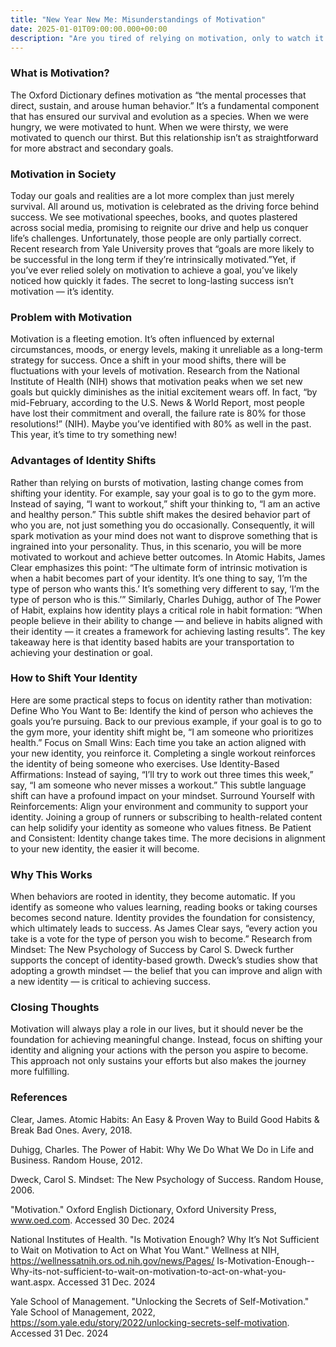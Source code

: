 ```yaml
---
title: "New Year New Me: Misunderstandings of Motivation"
date: 2025-01-01T09:00:00.000+00:00
description: "Are you tired of relying on motivation, only to watch it fade away before you reach your goals? This blog dives into why motivation alone isn't enough to achieve lasting change and introduces a more sustainable approach: identity shifts. Learn how shifting your self-perception can transform your habits, make positive behaviors automatic, and set you up for long-term success. Backed by insights from bestselling books like Atomic Habits and The Power of Habit and supported by research from Yale and the NIH, this post will show you how to align your actions with who you want to become. Ready to make this year different? Click the title to begin your journey!"
---
```

### **What is Motivation?**
The Oxford Dictionary defines motivation as “the mental processes that direct, sustain, and arouse human behavior.” It’s a fundamental component that has ensured our survival and evolution as a species. When we were hungry, we were motivated to hunt. When we were thirsty, we were motivated to quench our thirst. But this relationship isn’t as straightforward for more abstract and secondary goals.

### **Motivation in Society**
Today our goals and realities are a lot more complex than just merely survival. All around us, motivation is celebrated as the driving force behind success. We see motivational speeches, books, and quotes plastered across social media, promising to reignite our drive and help us conquer life’s challenges. Unfortunately, those people are only partially correct. Recent research from Yale University proves that “goals are more likely to be successful in the long term if they’re intrinsically motivated.”Yet, if you’ve ever relied solely on motivation to achieve a goal, you’ve likely noticed how quickly it fades. The secret to long-lasting success isn’t motivation — it’s identity.

### **Problem with Motivation**
Motivation is a fleeting emotion. It’s often influenced by external circumstances, moods, or energy levels, making it unreliable as a long-term strategy for success. Once a shift in your mood shifts, there will be fluctuations with your levels of motivation. Research from the National Institute of Health (NIH) shows that motivation peaks when we set new goals but quickly diminishes as the initial excitement wears off. In fact, “by mid-February, according to the U.S. News & World Report, most people have lost their commitment and overall, the failure rate is 80% for those resolutions!” (NIH). Maybe you’ve identified with 80% as well in the past. This year, it’s time to try something new!

### **Advantages of Identity Shifts**
Rather than relying on bursts of motivation, lasting change comes from shifting your identity. For example, say your goal is to go to the gym more. Instead of saying, “I want to workout,” shift your thinking to, “I am an active and healthy person.” This subtle shift makes the desired behavior part of who you are, not just something you do occasionally. Consequently, it will spark motivation as your mind does not want to disprove something that is ingrained into your personality. Thus, in this scenario, you will be more motivated to workout and achieve better outcomes. In Atomic Habits, James Clear emphasizes this point: “The ultimate form of intrinsic motivation is when a habit becomes part of your identity. It’s one thing to say, ‘I’m the type of person who wants this.’ It’s something very different to say, ‘I’m the type of person who is this.’” Similarly, Charles Duhigg, author of The Power of Habit, explains how identity plays a critical role in habit formation: “When people believe in their ability to change — and believe in habits aligned with their identity — it creates a framework for achieving lasting results”. The key takeaway here is that identity based habits are your transportation to achieving your destination or goal.

### **How to Shift Your Identity**
Here are some practical steps to focus on identity rather than motivation:
Define Who You Want to Be: Identify the kind of person who achieves the goals you’re pursuing. Back to our previous example, if your goal is to go to the gym more, your identity shift might be, “I am someone who prioritizes health.”
Focus on Small Wins: Each time you take an action aligned with your new identity, you reinforce it. Completing a single workout reinforces the identity of being someone who exercises.
Use Identity-Based Affirmations: Instead of saying, “I’ll try to work out three times this week,” say, “I am someone who never misses a workout.” This subtle language shift can have a profound impact on your mindset.
Surround Yourself with Reinforcements: Align your environment and community to support your identity. Joining a group of runners or subscribing to health-related content can help solidify your identity as someone who values fitness.
Be Patient and Consistent: Identity change takes time. The more decisions in alignment to your new identity, the easier it will become.

### **Why This Works**
When behaviors are rooted in identity, they become automatic. If you identify as someone who values learning, reading books or taking courses becomes second nature. Identity provides the foundation for consistency, which ultimately leads to success. As James Clear says, “every action you take is a vote for the type of person you wish to become.” Research from Mindset: The New Psychology of Success by Carol S. Dweck further supports the concept of identity-based growth. Dweck’s studies show that adopting a growth mindset — the belief that you can improve and align with a new identity — is critical to achieving success.

### **Closing Thoughts**
Motivation will always play a role in our lives, but it should never be the foundation for achieving meaningful change. Instead, focus on shifting your identity and aligning your actions with the person you aspire to become. This approach not only sustains your efforts but also makes the journey more fulfilling.

### **References**
Clear, James. Atomic Habits: An Easy & Proven Way to Build Good Habits & Break Bad Ones. Avery, 2018.

Duhigg, Charles. The Power of Habit: Why We Do What We Do in Life and Business. Random House, 2012.

Dweck, Carol S. Mindset: The New Psychology of Success. Random House, 2006.

"Motivation." Oxford English Dictionary, Oxford University Press, www.oed.com. Accessed 30 Dec. 2024

National Institutes of Health. "Is Motivation Enough? Why It’s Not Sufficient to Wait on Motivation to Act on What You Want." Wellness at NIH, https://wellnessatnih.ors.od.nih.gov/news/Pages/
Is-Motivation-Enough--Why-its-not-sufficient-to-wait-on-motivation-to-act-on-what-you-want.aspx. Accessed 31 Dec. 2024

Yale School of Management. "Unlocking the Secrets of Self-Motivation." Yale School of Management, 2022, https://som.yale.edu/story/2022/unlocking-secrets-self-motivation. Accessed 31 Dec. 2024